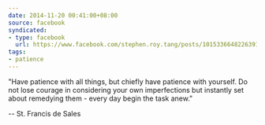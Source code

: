 ```yaml
---
date: 2014-11-20 00:41:00+08:00
source: facebook
syndicated:
- type: facebook
  url: https://www.facebook.com/stephen.roy.tang/posts/10153366482263912
tags:
- patience
---
```


"Have patience with all things, but chiefly have patience with yourself. Do not lose courage in considering your own imperfections but instantly set about remedying them - every day begin the task anew." 

-- St. Francis de Sales